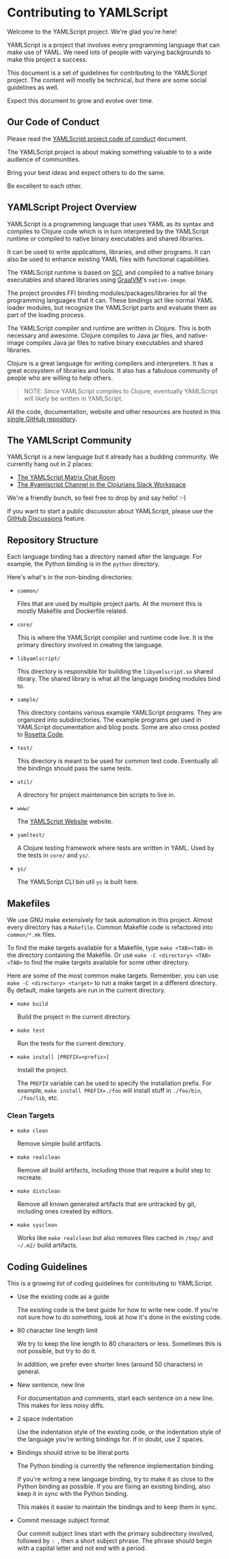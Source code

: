 Contributing to YAMLScript
==========================

Welcome to the YAMLScript project.
We're glad you're here!

YAMLScript is a project that involves every programming language that can make
use of YAML.
We need lots of people with varying backgrounds to make this project a success.

This document is a set of guidelines for contributing to the YAMLScript project.
The content will mostly be technical, but there are some social guidelines as
well.

Expect this document to grow and evolve over time.


## Our Code of Conduct

Please read the [YAMLScript project code of conduct](
https://github.com/yaml/yamlscript/#coc-ov-file) document.

The YAMLScript project is about making something valuable to to a wide audience
of communities.

Bring your best ideas and expect others to do the same.

Be excellent to each other.


## YAMLScript Project Overview

YAMLScript is a programming language that uses YAML as its syntax and compiles
to Clojure code which is in turn interpreted by the YAMLScript runtime or
compiled to native binary executables and shared libraries.

It can be used to write applications, libraries, and other programs.
It can also be used to enhance existing YAML files with functional capabilities.

The YAMLScript runtime is based on [SCI](
https://github.com/borkdude/sci), and compiled to a native binary executables
and shared libraries using [GraalVM](https://www.graalvm.org/)'s `native-image`.

The project provides FFI binding modules/packages/libraries for all the
programming languages that it can.
These bindings act like normal YAML loader modules, but recognize the YAMLScript
parts and evaluate them as part of the loading process.

The YAMLScript compiler and runtime are written in Clojure.
This is both necessary and awesome.
Clojure compiles to Java jar files, and native-image compiles Java jar files to
native binary executables and shared libraries.

Clojure is a great language for writing compilers and interpreters.
It has a great ecosystem of libraries and tools.
It also has a fabulous community of people who are willing to help others.

> NOTE: Since YAMLScript compiles to Clojure, eventually YAMLScript will likely
be written in YAMLScript.

All the code, documentation, website and other resources are hosted in this
[single GitHub repository](https://github.com/yamls/yamlscript).


## The YAMLScript Community

YAMLScript is a new language but it already has a budding community.
We currently hang out in 2 places:

* [The YAMLScript Matrix Chat Room](
https://matrix.to/#/#chat-yamlscript:yaml.io)
* [The #yamlscript Channel in the Clojurians Slack Workspace](
https://clojurians.slack.com/archives/C05HQFMTURF)

We're a friendly bunch, so feel free to drop by and say hello! :-)

If you want to start a public discussion about YAMLScript, please use the
[GitHub Discussions](https://github.com/yamls/yamlscript/discussions) feature.


## Repository Structure

Each language binding has a directory named after the language.
For example, the Python binding is in the `python` directory.

Here's what's in the non-binding directories:

* `common/`

  Files that are used by multiple project parts.
  At the moment this is mostly Makefile and Dockerfile related.

* `core/`

  This is where the YAMLScript compiler and runtime code live.
  It is the primary directory involved in creating the language.

* `libyamlscript/`

  This directory is responsible for building the `libyamlscript.so` shared
  library.
  The shared library is what all the language binding modules bind to.

* `sample/`

  This directory contains various example YAMLScript programs.
  They are organized into subdirectories.
  The example programs get used in YAMLScript documentation and blog posts.
  Some are also cross posted to [Rosetta Code](
  https://rosettacode.org/wiki/Category:YAMLScript).

* `test/`

  This directory is meant to be used for common test code.
  Eventually all the bindings should pass the same tests.

* `util/`

  A directory for project maintenance bin scripts to live in.

* `www/`

  The [YAMLScript Website](https://yamlscript.org) website.

* `yamltest/`

  A Clojure testing framework where tests are written in YAML.
  Used by the tests in `core/` and `ys/`.

* `ys/`

  The YAMLScript CLI bin util `ys` is built here.


## Makefiles

We use GNU make extensively for task automation in this project.
Almost every directory has a `Makefile`.
Common Makefile code is refactored into `common/*.mk` files.

To find the make targets available for a Makefile, type `make <TAB><TAB>` in the
directory containing the Makefile.
Or use `make -C <directory> <TAB><TAB>` to find the make targets available for
some other directory.

Here are some of the most common make targets.
Remember, you can use `make -C <directory> <target>` to run a make target in a
different directory.
By default, make targets are run in the current directory.

* `make build`

  Build the project in the current directory.

* `make test`

  Run the tests for the current directory.

* `make install [PREFIX=<prefix>]`

  Install the project.

  The `PREFIX` variable can be used to specify the installation prefix.
  For example, `make install PREFIX=./foo` will install stuff in `./foo/bin`,
  `./foo/lib`, etc.


### Clean Targets

* `make clean`

  Remove simple build artifacts.

* `make realclean`

  Remove all build artifacts, including those that require a build step to
  recreate.

* `make distclean`

  Remove all known generated artifacts that are untracked by git, including ones
  created by editors.

* `make sysclean`

  Works like `make realclean` but also removes files cached in `/tmp/` and
  `~/.m2/` build artifacts.


## Coding Guidelines

This is a growing list of coding guidelines for contributing to YAMLScript.

* Use the existing code as a guide

  The existing code is the best guide for how to write new code.
  If you're not sure how to do something, look at how it's done in the existing
  code.

* 80 character line length limit

  We try to keep the line length to 80 characters or less.
  Sometimes this is not possible, but try to do it.

  In addition, we prefer even shorter lines (around 50 characters) in general.

* New sentence, new line

  For documentation and comments, start each sentence on a new line.
  This makes for less noisy diffs.

* 2 space indentation

  Use the indentation style of the existing code, or the indentation style of
  the language you're writing bindings for.
  If in doubt, use 2 spaces.

* Bindings should strive to be literal ports

  The Python binding is currently the reference implementation binding.

  If you're writing a new language binding, try to make it as close to the
  Python binding as possible.
  If you are fixing an existing binding, also keep it in sync with the Python
  binding.

  This makes it easier to maintain the bindings and to keep them in sync.

* Commit message subject format

  Our commit subject lines start with the primary subdirectory involved,
  followed by `: `, then a short subject phrase.
  The phrase should begin with a capital letter and not end with a period.
